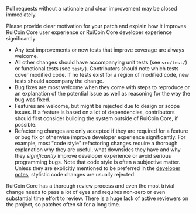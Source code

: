 Pull requests without a rationale and clear improvement may be closed
immediately.

Please provide clear motivation for your patch and explain how it improves
RuiCoin Core user experience or RuiCoin Core developer experience
significantly.

* Any test improvements or new tests that improve coverage are always welcome.
* All other changes should have accompanying unit tests (see `src/test/`) or
  functional tests (see `test/`). Contributors should note which tests cover
  modified code. If no tests exist for a region of modified code, new tests
  should accompany the change.
* Bug fixes are most welcome when they come with steps to reproduce or an
  explanation of the potential issue as well as reasoning for the way the bug
  was fixed.
* Features are welcome, but might be rejected due to design or scope issues.
  If a feature is based on a lot of dependencies, contributors should first
  consider building the system outside of RuiCoin Core, if possible.
* Refactoring changes are only accepted if they are required for a feature or
  bug fix or otherwise improve developer experience significantly. For example,
  most "code style" refactoring changes require a thorough explanation why they
  are useful, what downsides they have and why they *significantly* improve
  developer experience or avoid serious programming bugs. Note that code style
  is often a subjective matter. Unless they are explicitly mentioned to be
  preferred in the [developer notes](/doc/developer-notes.md), stylistic code
  changes are usually rejected.

RuiCoin Core has a thorough review process and even the most trivial change
needs to pass a lot of eyes and requires non-zero or even substantial time
effort to review. There is a huge lack of active reviewers on the project, so
patches often sit for a long time.
